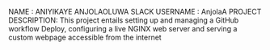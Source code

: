 NAME : ANIYIKAYE ANJOLAOLUWA
SLACK USERNAME : AnjolaA
PROJECT DESCRIPTION: This project entails setting  up and managing a GitHub workflow Deploy, configuring a live NGINX web server and serving a custom webpage accessible from the internet
